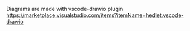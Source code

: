 Diagrams are made with vscode-drawio plugin https://marketplace.visualstudio.com/items?itemName=hediet.vscode-drawio
